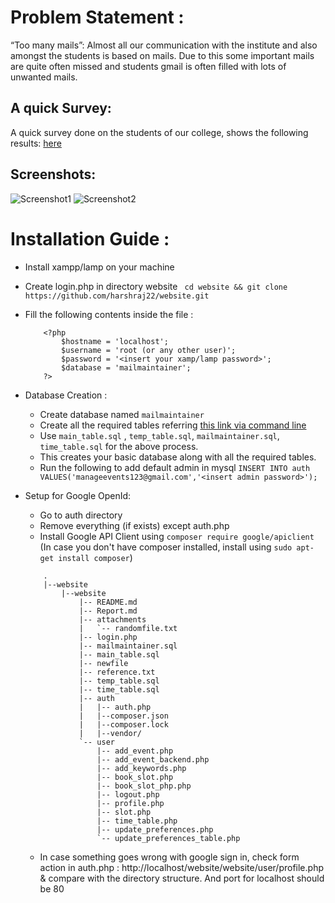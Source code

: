 # Problem Statement :
“Too many mails”: Almost all our communication with the institute and also amongst the
students is based on mails. Due to this some important mails are quite often missed and students
gmail is often filled with lots of unwanted mails.

## A quick Survey:
A quick survey done on the students of our college, shows the following results:
[here](https://docs.google.com/spreadsheets/d/1hlGq49mgU1aI4HZ0VDs8HF-G0QmPFJnnBxe70WuK5Gc/edit?usp=sharing)

## Screenshots:
![Screenshot1](https://user-images.githubusercontent.com/46621760/68603743-ecbffa80-04ce-11ea-9cbe-d228fa6ae295.png)
![Screenshot2](https://user-images.githubusercontent.com/46621760/68606615-d0bf5780-04d4-11ea-8fc6-65a1df45a2d3.png)


# Installation Guide :
* Install xampp/lamp on your machine
* Create login.php in directory website ``` cd website && git clone https://github.com/harshraj22/website.git```
* Fill the following contents inside the file :
	```
		<?php
			$hostname = 'localhost';
			$username = 'root (or any other user)';
			$password = '<insert your xamp/lamp password>';
			$database = 'mailmaintainer';
		?>
	```
* Database Creation :
	* Create database named ```mailmaintainer```
	* Create all the required tables referring [this link via command line](https://stackoverflow.com/a/16486033)
	* Use ```main_table.sql``` , ```temp_table.sql```, ```mailmaintainer.sql```, ```time_table.sql``` for the above process.
	* This creates your basic database along with all the required tables.
	* Run the following to add default admin in mysql ``` INSERT INTO auth VALUES('manageevents123@gmail.com','<insert admin password>'); ```

* Setup for Google OpenId:
	* Go to auth directory
	* Remove everything (if exists) except auth.php
	* Install Google API Client using ``` composer require google/apiclient ``` (In case you don't have composer installed, install using ```sudo apt-get install composer```)

	```Directory Structure :
		.
		|--website
		    |--website
		        |-- README.md
		        |-- Report.md
		        |-- attachments
		        |   `-- randomfile.txt
		        |-- login.php
		        |-- mailmaintainer.sql
		        |-- main_table.sql
		        |-- newfile
		        |-- reference.txt
		        |-- temp_table.sql
		        |-- time_table.sql
		        |-- auth
		        |   |-- auth.php
		        |	|--composer.json 
		        |	|--composer.lock
		        |	|--vendor/
		        `-- user
		            |-- add_event.php
		            |-- add_event_backend.php
		            |-- add_keywords.php
		            |-- book_slot.php
		            |-- book_slot_php.php
		            |-- logout.php
		            |-- profile.php
		            |-- slot.php
		            |-- time_table.php
		            |-- update_preferences.php
		            `-- update_preferences_table.php
	```
	* In case something goes wrong with google sign in, check form action in auth.php : http://localhost/website/website/user/profile.php & compare with the directory structure. And port for localhost should be 80
